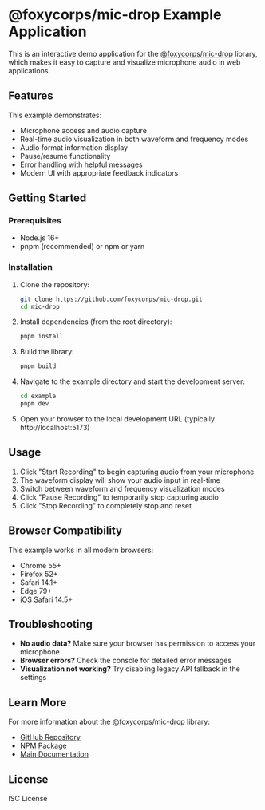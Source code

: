 # @foxycorps/mic-drop Example Application

This is an interactive demo application for the [@foxycorps/mic-drop](https://github.com/foxycorps/mic-drop) library, which makes it easy to capture and visualize microphone audio in web applications.

## Features

This example demonstrates:
- Microphone access and audio capture
- Real-time audio visualization in both waveform and frequency modes
- Audio format information display
- Pause/resume functionality
- Error handling with helpful messages
- Modern UI with appropriate feedback indicators

## Getting Started

### Prerequisites
- Node.js 16+
- pnpm (recommended) or npm or yarn

### Installation

1. Clone the repository:
   ```bash
   git clone https://github.com/foxycorps/mic-drop.git
   cd mic-drop
   ```

2. Install dependencies (from the root directory):
   ```bash
   pnpm install
   ```

3. Build the library:
   ```bash
   pnpm build
   ```

4. Navigate to the example directory and start the development server:
   ```bash
   cd example
   pnpm dev
   ```

5. Open your browser to the local development URL (typically http://localhost:5173)

## Usage

1. Click "Start Recording" to begin capturing audio from your microphone
2. The waveform display will show your audio input in real-time
3. Switch between waveform and frequency visualization modes
4. Click "Pause Recording" to temporarily stop capturing audio
5. Click "Stop Recording" to completely stop and reset

## Browser Compatibility

This example works in all modern browsers:
- Chrome 55+
- Firefox 52+
- Safari 14.1+
- Edge 79+
- iOS Safari 14.5+

## Troubleshooting

- **No audio data?** Make sure your browser has permission to access your microphone
- **Browser errors?** Check the console for detailed error messages
- **Visualization not working?** Try disabling legacy API fallback in the settings

## Learn More

For more information about the @foxycorps/mic-drop library:
- [GitHub Repository](https://github.com/foxycorps/mic-drop)
- [NPM Package](https://www.npmjs.com/package/@foxycorps/mic-drop)
- [Main Documentation](https://github.com/foxycorps/mic-drop#readme)

## License

ISC License
